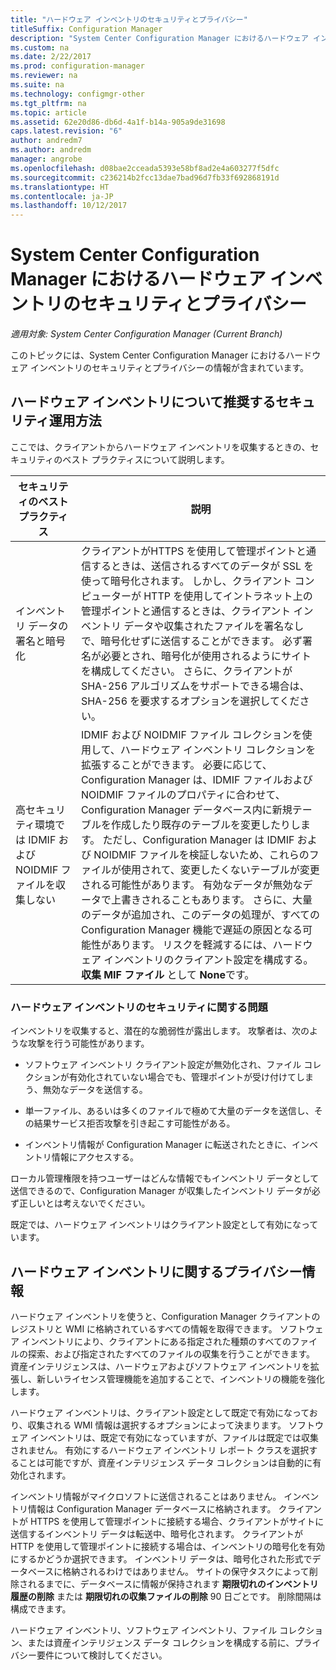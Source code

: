 ```yaml
---
title: "ハードウェア インベントリのセキュリティとプライバシー"
titleSuffix: Configuration Manager
description: "System Center Configuration Manager におけるハードウェア インベントリのセキュリティとプライバシーの情報を確認します。"
ms.custom: na
ms.date: 2/22/2017
ms.prod: configuration-manager
ms.reviewer: na
ms.suite: na
ms.technology: configmgr-other
ms.tgt_pltfrm: na
ms.topic: article
ms.assetid: 62e20d86-db6d-4a1f-b14a-905a9de31698
caps.latest.revision: "6"
author: andredm7
ms.author: andredm
manager: angrobe
ms.openlocfilehash: d08bae2cceada5393e58bf8ad2e4a603277f5dfc
ms.sourcegitcommit: c236214b2fcc13dae7bad96d7fb33f692868191d
ms.translationtype: HT
ms.contentlocale: ja-JP
ms.lasthandoff: 10/12/2017
---
```

# <a name="security-and-privacy-for-hardware-inventory-in-system-center-configuration-manager"></a>System Center Configuration Manager におけるハードウェア インベントリのセキュリティとプライバシー

*適用対象: System Center Configuration Manager (Current Branch)*

このトピックには、System Center Configuration Manager におけるハードウェア インベントリのセキュリティとプライバシーの情報が含まれています。  

##  <a name="BKMK_Security_HardwareInventory"></a> ハードウェア インベントリについて推奨するセキュリティ運用方法  
 ここでは、クライアントからハードウェア インベントリを収集するときの、セキュリティのベスト プラクティスについて説明します。  

|セキュリティのベスト プラクティス|説明|  
|----------------------------|----------------------|  
|インベントリ データの署名と暗号化|クライアントがHTTPS を使用して管理ポイントと通信するときは、送信されるすべてのデータが SSL を使って暗号化されます。 しかし、クライアント コンピューターが HTTP を使用してイントラネット上の管理ポイントと通信するときは、クライアント インベントリ データや収集されたファイルを署名なしで、暗号化せずに送信することができます。 必ず署名が必要とされ、暗号化が使用されるようにサイトを構成してください。 さらに、クライアントが SHA-256 アルゴリズムをサポートできる場合は、SHA-256 を要求するオプションを選択してください。|  
|高セキュリティ環境では IDMIF および NOIDMIF ファイルを収集しない|IDMIF および NOIDMIF ファイル コレクションを使用して、ハードウェア インベントリ コレクションを拡張することができます。 必要に応じて、Configuration Manager は、IDMIF ファイルおよび NOIDMIF ファイルのプロパティに合わせて、Configuration Manager データベース内に新規テーブルを作成したり既存のテーブルを変更したりします。 ただし、Configuration Manager は IDMIF および NOIDMIF ファイルを検証しないため、これらのファイルが使用されて、変更したくないテーブルが変更される可能性があります。 有効なデータが無効なデータで上書きされることもあります。 さらに、大量のデータが追加され、このデータの処理が、すべての Configuration Manager 機能で遅延の原因となる可能性があります。 リスクを軽減するには、ハードウェア インベントリのクライアント設定を構成する。 **収集 MIF ファイル** として **None**です。|  

### <a name="security-issues-for-hardware-inventory"></a>ハードウェア インベントリのセキュリティに関する問題  
 インベントリを収集すると、潜在的な脆弱性が露出します。 攻撃者は、次のような攻撃を行う可能性があります。  

-   ソフトウェア インベントリ クライアント設定が無効化され、ファイル コレクションが有効化されていない場合でも、管理ポイントが受け付けてしまう、無効なデータを送信する。  

-   単一ファイル、あるいは多くのファイルで極めて大量のデータを送信し、その結果サービス拒否攻撃を引き起こす可能性がある。  

-   インベントリ情報が Configuration Manager に転送されたときに、インベントリ情報にアクセスする。  

 ローカル管理権限を持つユーザーはどんな情報でもインベントリ データとして送信できるので、Configuration Manager が収集したインベントリ データが必ず正しいとは考えないでください。  

 既定では、ハードウェア インベントリはクライアント設定として有効になっています。  

##  <a name="BKMK_Privacy_HardwareInventory"></a> ハードウェア インベントリに関するプライバシー情報  
 ハードウェア インベントリを使うと、Configuration Manager クライアントのレジストリと WMI に格納されているすべての情報を取得できます。 ソフトウェア インベントリにより、クライアントにある指定された種類のすべてのファイルの探索、および指定されたすべてのファイルの収集を行うことができます。 資産インテリジェンスは、ハードウェアおよびソフトウェア インベントリを拡張し、新しいライセンス管理機能を追加することで、インベントリの機能を強化します。  

 ハードウェア インベントリは、クライアント設定として既定で有効になっており、収集される WMI 情報は選択するオプションによって決まります。 ソフトウェア インベントリは、既定で有効になっていますが、ファイルは既定では収集されません。 有効にするハードウェア インベントリ レポート クラスを選択することは可能ですが、資産インテリジェンス データ コレクションは自動的に有効化されます。  

 インベントリ情報がマイクロソフトに送信されることはありません。 インベントリ情報は Configuration Manager データベースに格納されます。 クライアントが HTTPS を使用して管理ポイントに接続する場合、クライアントがサイトに送信するインベントリ データは転送中、暗号化されます。 クライアントが HTTP を使用して管理ポイントに接続する場合は、インベントリの暗号化を有効にするかどうか選択できます。 インベントリ データは、暗号化された形式でデータベースに格納されるわけではありません。 サイトの保守タスクによって削除されるまでに、データベースに情報が保持されます **期限切れのインベントリ履歴の削除** または **期限切れの収集ファイルの削除** 90 日ごとです。 削除間隔は構成できます。  

 ハードウェア インベントリ、ソフトウェア インベントリ、ファイル コレクション、または資産インテリジェンス データ コレクションを構成する前に、プライバシー要件について検討してください。  
